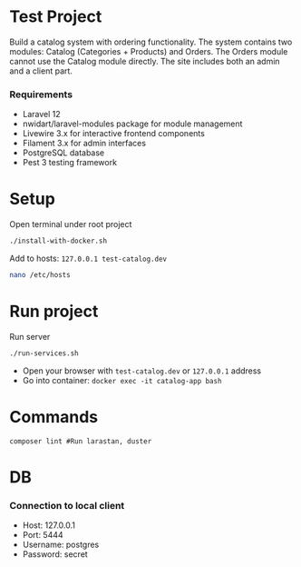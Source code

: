 # Test Project
Build a catalog system with ordering functionality. The system contains two modules: Catalog (Categories + Products) and Orders. The Orders module cannot use the Catalog module directly. The site includes both an admin and a client part.

### Requirements
* Laravel 12
* nwidart/laravel-modules package for module management
* Livewire 3.x for interactive frontend components
* Filament 3.x for admin interfaces
* PostgreSQL database
* Pest 3 testing framework

# Setup
Open terminal under root project
```bash
./install-with-docker.sh
```

Add to hosts: `127.0.0.1 test-catalog.dev`
```bash
nano /etc/hosts
```

# Run project
Run server
```bash
./run-services.sh
```

* Open your browser with `test-catalog.dev` or `127.0.0.1` address 
* Go into container: `docker exec -it catalog-app bash`

# Commands
```
composer lint #Run larastan, duster
```

# DB
### Connection to local client
* Host: 127.0.0.1
* Port: 5444
* Username: postgres
* Password: secret